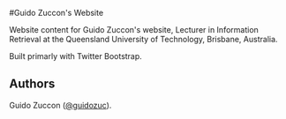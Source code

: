 #Guido Zuccon's Website

Website content for Guido Zuccon's website, Lecturer in Information Retrieval at the Queensland University of Technology, Brisbane, Australia.

Built primarly with Twitter Bootstrap.

## Authors

Guido Zuccon ([@guidozuc](https://twitter.com/guidozuc)).